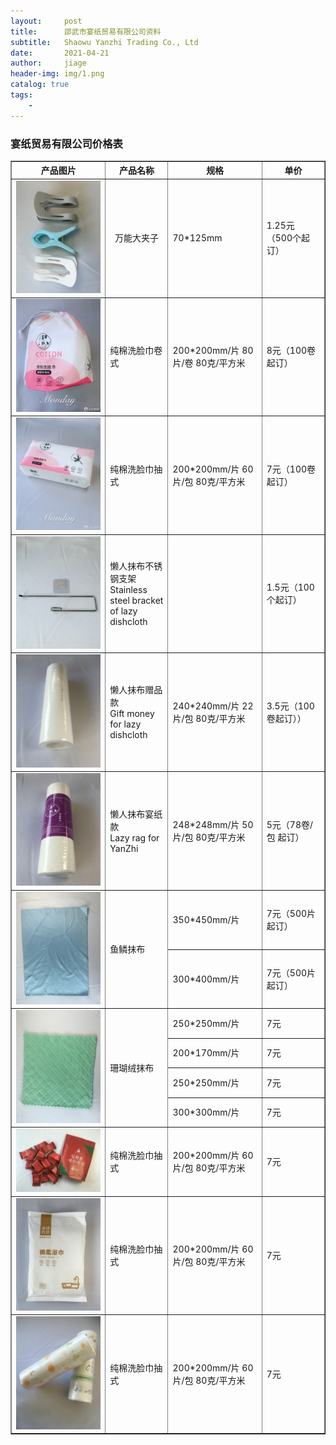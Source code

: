 ```yaml
---
layout:     post
title:      邵武市宴纸贸易有限公司资料
subtitle:   Shaowu Yanzhi Trading Co., Ltd
date:       2021-04-21
author:     jiage
header-img: img/1.png
catalog: true
tags:
    - 
---
```


### 宴纸贸易有限公司价格表

<body>
	<table width="100%" border="1" cellspacing="0">
		<tr>
		  <th width="30%">产品图片</th>
		  <th width="20%">产品名称</th>
		  <th width="30%">规格</th>
		  <th width="20%">单价</th>
		</tr>
		<tr>
		  <td><img src="/img/yanzhi/9.jpg" width="150"></td>
		  <td align="center">万能大夹子</td>
		  <td>70*125mm</td>
		  <td>1.25元（500个起订）</td>
		</tr>
		<tr>
		  <td><img src="/img/yanzhi/1.jpg" width="150"></td>
		  <td valign="middle">纯棉洗脸巾卷式</td>
		  <td>200*200mm/片 80片/卷 80克/平方米</td>
		  <td>8元（100卷起订）</td>
		</tr>
		<tr>
		  <td><img src="/img/yanzhi/2.jpg" width="150"></td>
		  <td>纯棉洗脸巾抽式</td>
		  <td>200*200mm/片 60片/包 80克/平方米</td>
		  <td>7元（100卷起订）</td>
		</tr>
		<tr>
		  <td><img src="/img/yanzhi/3.jpg" width="150"></td>
		  <td>懒人抹布不锈钢支架<br/>Stainless steel bracket of lazy dishcloth</td>
		  <td></td>
		  <td>1.5元（100个起订）</td>
		</tr>
		<tr>
		  <td><img src="/img/yanzhi/4.jpg" width="150"></td>
		  <td>懒人抹布赠品款<br/>Gift money for lazy dishcloth</td>
		  <td>240*240mm/片 22片/包 80克/平方米</td>
		  <td>3.5元（100卷起订））</td>
		</tr>
		<tr>
		  <td><img src="/img/yanzhi/5.jpg" width="150"></td>
		  <td>懒人抹布宴纸款<br/>Lazy rag for YanZhi</td>
		  <td>248*248mm/片 50片/包 80克/平方米</td>
		  <td>5元（78卷/包 起订）</td>
		</tr>
		<tr>
		  <td rowspan="2"><img src="/img/yanzhi/6.jpg" width="150"></td>
		  <td rowspan="2">鱼鳞抹布</td>
		  <td>350*450mm/片</td>
		  <td>7元（500片起订）</td>
		  <tr>
				<td>300*400mm/片 </td>
				<td>7元（500片起订）</td>
		  </tr>
		</tr>
		<tr>
		  <td rowspan="4"><img src="/img/yanzhi/7.jpg" width="150"></td>
		  <td rowspan="4">珊瑚绒抹布</td>
		  <td>250*250mm/片</td>
		  <td>7元</td>
		  <tr>
				<td>200*170mm/片</td>
				<td>7元</td>
		  </tr>
		  <tr>
		  		<td>250*250mm/片</td>
				<td>7元</td>
		  </tr>
		  <tr>
				<td>300*300mm/片</td>
				<td>7元</td>
		  </tr>
		</tr>
		<tr>
		  <td><img src="/img/yanzhi/8.jpg" width="150"></td>
		  <td>纯棉洗脸巾抽式</td>
		  <td>200*200mm/片 60片/包 80克/平方米</td>
		  <td>7元</td>
		</tr>
		<tr>
		  <td><img src="/img/yanzhi/10.jpg" width="150"></td>
		  <td>纯棉洗脸巾抽式</td>
		  <td>200*200mm/片 60片/包 80克/平方米</td>
		  <td>7元</td>
		</tr>
		<tr>
		  <td><img src="/img/yanzhi/11.jpg" width="150"></td>
		  <td>纯棉洗脸巾抽式</td>
		  <td>200*200mm/片 60片/包 80克/平方米</td>
		  <td>7元</td>
		</tr>	
	</table>
</body>
